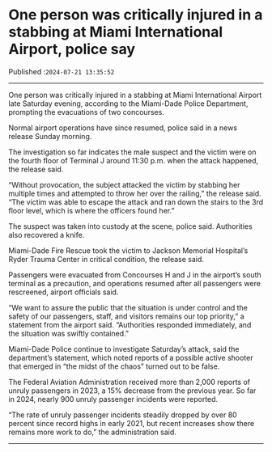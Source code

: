# One person was critically injured in a stabbing at Miami International Airport, police say

Published :`2024-07-21 13:35:52`

---

One person was critically injured in a stabbing at Miami International Airport late Saturday evening, according to the Miami-Dade Police Department, prompting the evacuations of two concourses.

Normal airport operations have since resumed, police said in a news release Sunday morning.

The investigation so far indicates the male suspect and the victim were on the fourth floor of Terminal J around 11:30 p.m. when the attack happened, the release said.

“Without provocation, the subject attacked the victim by stabbing her multiple times and attempted to throw her over the railing,” the release said. “The victim was able to escape the attack and ran down the stairs to the 3rd floor level, which is where the officers found her.”

The suspect was taken into custody at the scene, police said. Authorities also recovered a knife.

Miami-Dade Fire Rescue took the victim to Jackson Memorial Hospital’s Ryder Trauma Center in critical condition, the release said.

Passengers were evacuated from Concourses H and J in the airport’s south terminal as a precaution, and operations resumed after all passengers were rescreened, airport officials said.

“We want to assure the public that the situation is under control and the safety of our passengers, staff, and visitors remains our top priority,” a statement from the airport said. “Authorities responded immediately, and the situation was swiftly contained.”

Miami-Dade Police continue to investigate Saturday’s attack, said the department’s statement, which noted reports of a possible active shooter that emerged in “the midst of the chaos” turned out to be false.

The Federal Aviation Administration received more than 2,000 reports of unruly passengers in 2023, a 15% decrease from the previous year. So far in 2024, nearly 900 unruly passenger incidents were reported.

“The rate of unruly passenger incidents steadily dropped by over 80 percent since record highs in early 2021, but recent increases show there remains more work to do,” the administration said.

---

